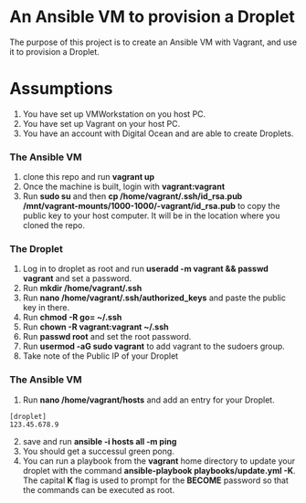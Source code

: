 # An Ansible VM to provision a Droplet
The purpose of this project is to create an Ansible VM with Vagrant, and use it to provision a Droplet.

# Assumptions
1. You have set up VMWorkstation on you host PC.
2. You have set up Vagrant on your host PC.
3. You have an account with Digital Ocean and are able to create Droplets.

### The Ansible VM
1. clone this repo and run **vagrant up**
2. Once the machine is built, login with **vagrant:vagrant** 
3. Run **sudo su** and then **cp /home/vagrant/.ssh/id_rsa.pub /mnt/vagrant-mounts/1000-1000/-vagrant/id_rsa.pub** to copy the public key to your host computer. It will be in the location where you cloned the repo.

### The Droplet
1. Log in to droplet as root and run **useradd -m vagrant && passwd vagrant** and set a password.
2. Run **mkdir /home/vagrant/.ssh**
3. Run **nano /home/vagrant/.ssh/authorized_keys** and paste the public key in there.
4. Run **chmod -R go= ~/.ssh**
5. Run **chown -R vagrant:vagrant ~/.ssh**
6. Run **passwd root** and set the root password.
7. Run **usermod -aG sudo vagrant** to add vagrant to the sudoers group.
8. Take note of the Public IP of your Droplet

### The Ansible VM
1. Run **nano /home/vagrant/hosts** and add an entry for your Droplet. 
```
[droplet]
123.45.678.9
```
2. save and run **ansible -i hosts all -m ping**
3. You should get a successul green pong.
4. You can run a playbook from the **vagrant** home directory to update your droplet with the command **ansible-playbook playbooks/update.yml -K**. The capital **K** flag is used to prompt for the **BECOME** password so that the commands can be executed as root.
